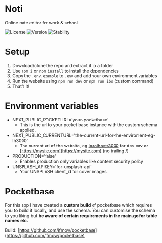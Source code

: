 # Noti

Online note editor for work & school

![License](https://img.shields.io/badge/License-GPL_2-blue)
![Version](https://img.shields.io/badge/Version-0.1.0-yellow)
![Stability](https://img.shields.io/badge/Stability-STABLE-green)

# Setup


1. Download/clone the repo and extract it to a folder
2. Use `npm i` or `npm install` to install the dependencies
3. Copy the `.env.example` to `.env` and add your own environment variables
4. Run the website using `npm run dev` or `npm run ibs` (custom command)
5. That’s it!

# Environment variables



- NEXT_PUBLIC_POCKETURL='your-pocketbase'
    - This is the url to your pocket base instance with the custom schema applied.
- NEXT_PUBLIC_CURRENTURL='the-current-url-for-the-enviroment-eg-lh3000'
    - The current url of the website, eg [localhost:3000](http://localhost:3000) for dev env or [https://mysite.com](https://mysite.com) (no trailing /)
- PRODUCTION='false'
    - Enables production only variables like content security policy
- UNSPLASH_APIKEY='for-unsplash-api'
    - Your UNSPLASH client_id for cover images

# Pocketbase



For this app I have created a **custom build** of pocketbase which requires you to build it locally, and use the schema. You can customise the schema to you liking but **be aware of certain requirements in the main.go for table names etc.**

Build: [https://github.com/jfmow/pocketbase](https://github.com/jfmow/pocketbase)
